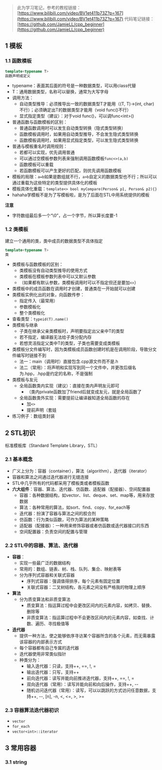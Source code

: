 > 此为学习笔记，参考的教程链接：[https://www.bilibili.com/video/BV1et411b73Z?p=167](https://www.bilibili.com/video/BV1et411b73Z?p=167)
> 代码笔记链接：[https://github.com/JamieLL/cpp_beginner](https://github.com/JamieLL/cpp_beginner)
## 1 模板
### 1.1 函数模板
```cpp
template<typename T>
函数声明或定义
```
- typename：表面其后面的符号是一种数据类型，可以用class代替
- T：通用数据类型，名称可以替换，通常为大写字母
- 调用方法：
	- 自动类型推导：必须推导出一致的数据类型T才能用（(T, T)->(int, char)不行）；必须确定出T的数据类型才能用（void func()不行）
	- 显式指定类型（建议）：对于void func()，可以调func\<int\>()
- 普通函数与函数模板的区别：
	- 普通函数调用时可以发生自动类型转换（隐式类型转换）
	- 函数模板调用时，如果用自动类型推导，不会发生隐式类型转换
	- 函数模板调用时，如果用显式指定类型，可以发生隐式类型转换
- 普通与模板重名时调用规则：
	- 若都可以实现，优先调用普通
	- 可以通过空模板参数列表来强制调用函数模板`func<>(a,b)`
	- 函数模板可以重载
	- 若函数模板可以产生更好的匹配，则优先调用函数模板
- 模板的局限：`a=b`如果是数组就不行，`a>b`自定义的数据类型也不行；所以可以通过重载为这些特定的类型提供具体化的模板
- 模板具体化重载：`template<> bool myCompare(Person& p1, Person& p2){}`
- hahaha学模板不是为了写模板啦，是为了后面在STL中用系统提供的模板

**注意**
- 字符数组最后多一个“\0”，占一个字节，所以算长度要-1
### 1.2 类模板
建立一个通用的类，类中成员的数据类型不具体指定
```cpp
template<typename T>
类
```
- 类模板与函数模板的区别：
	- 类模板没有自动类型推导的使用方式
	- 类模板在模板参数列表中可以又默认参数
	- （如果都有默认参数，类模板调用时可以不指定但还是要加`<>`）
- 类模板中的成员函数在调用时才创建，普通类在一开始就可以创建
- 类模板实例化出的对象，向函数传参：
	- 指定传入（最常用）
	- 参数模板化
	- 整个类模板化
- 查看类型：`typeid(T).name()`
- 类模板与继承
	- 子类在继承父亲类模板时，声明要指定出父亲中T的类型
	- 若不指定，编译器无法给子类分配内存
	- 若想灵活指定父类中T的类型，子类也需要变成类模板
- 类模板分文件编写时，因为类模板成员函数创建时机是在调用阶段，导致分文件编写时链接不到
	- 法一：main（调用时）直接包含.cpp源文件而不是.h
	- 法二（常用）：将声明和实现写到同一个文件中，并更改后缀名为.hpp，.hpp是约定的名称，不是强制
- 类模板与友元
	- 全局函数类内实现（建议）：直接在类内声明友元即可
		- （类内private函数加了friend后就变成友元，就是全局函数了
	- 全局函数类外实现：需要提前让编译器知道全局函数的存在
		- 加`<>`
		- 提前声明（套娃
- 练习例子：数组类封装

## 2 STL初识
标准模板库（Standard Template Library，STL）
### 2.1 基本概念
- 广义上分为：容器（container），算法（algorithm），迭代器（iterator）
- 容器和算法之间通过迭代器进行无缝连接
- STL中几乎所有的代码都采用了模板类或者模板函数
- **六大组件**：容器、算法、迭代器、仿函数、适配器（配接器）、空间配置器
	- 容器：各种数据结构，如vector、list、deque、set、map等，用来存放数据
	- 算法：各种常用的算法，如sort、find、copy、for_each等
	- 迭代器：扮演了容器与算法之间的胶合剂
	- 仿函数：行为类似函数，可作为算法的某种策略
	- 适配器（配接器）：一种用来修饰容器或者仿函数或迭代器接口的东西
	- 空间配置器：负责空间的配置与管理
### 2.2 STL中的容器、算法、迭代器
- **容器**：
	- 实现一些最广泛的数据结构
	- 常用的：数组、链表、树、栈、队列、集合、映射表等
	- 分为序列式容器和关联式容器
		- 序列式容器：强调值得排序，每个元素有固定位置
		- 关联式容器：二叉树结构，各元素之间没有严格我的物理上顺序
- **算法**
	- 分为质变算法和非质变算法
		- 质变算法：指运算过程中会更改区间内的元素内容，如拷贝、替换、删除等
		- 非质变算法：指运算过程中不会更改区间内的元素内容，如查找、计数、遍历、寻找极值等
- **迭代器**
	- 提供一种方法，使之能够依序寻访某个容器所含的各个元素，而无需暴露该容器的内部表示方式
	- 每个容器都有自己专属的迭代器
	- 迭代器使用非常类似指针
	- 种类分为：
		- 输入迭代器：只读，支持++, ==, !, =
		- 输出迭代器：只写，支持++
		- 前向迭代器：读写并能向前推进迭代器，支持++, ==, !, =
		- 双向迭代器（常用）：读写并能向前和向后操作，支持++, --
		- 随机访问迭代器（常用）：读写，可以以跳跃的方式访问任意数据，支持++, --, [n], -n, <, <=, >, >=
### 2.3 容器算法迭代器初识
- `vector`
- `for_each`
- `vector<int>::iterator`

## 3 常用容器
### 3.1 string

